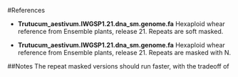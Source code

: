 #References

* **Trutucum\_aestivum.IWGSP1.21.dna\_sm.genome.fa** Hexaploid whear reference from Ensemble plants, release 21. Repeats are soft masked.

* **Trutucum\_aestivum.IWGSP1.21.dna\_sm.genome.fa** Hexaploid whear reference from Ensemble plants, release 21. Repeats are masked with N.



##Notes
The repeat masked versions should run faster, with the tradeoff of
